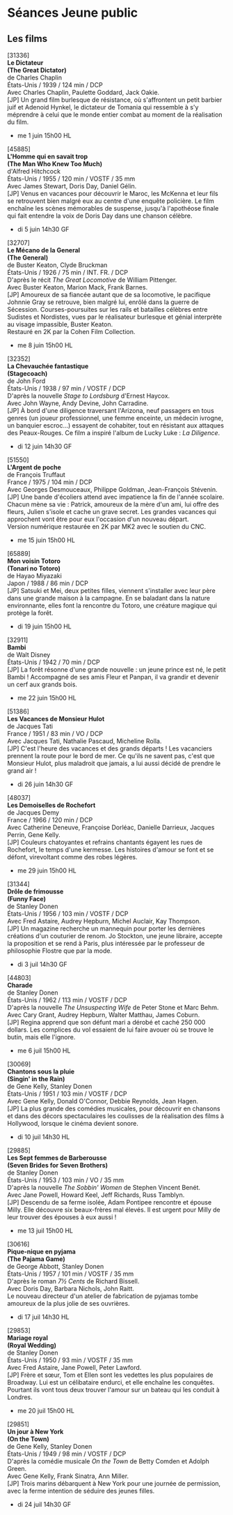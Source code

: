 # Séances Jeune public

## Les films

[31336]  
**Le Dictateur**  
**(The Great Dictator)**  
de Charles Chaplin  
États-Unis / 1939 / 124 min / DCP  
Avec Charles Chaplin, Paulette Goddard, Jack Oakie.  
[JP] Un grand film burlesque de résistance, où s'affrontent un petit barbier juif et Adenoid Hynkel, le dictateur de Tomania qui ressemble à s'y méprendre à celui que le monde entier combat au moment de la réalisation du film.

- me 1 juin 15h00 HL

[45885]  
**L'Homme qui en savait trop**  
**(The Man Who Knew Too Much)**  
d'Alfred Hitchcock  
États-Unis / 1955 / 120 min / VOSTF / 35 mm  
Avec James Stewart, Doris Day, Daniel Gélin.  
[JP] Venus en vacances pour découvrir le Maroc, les McKenna et leur fils se retrouvent bien malgré eux au centre d'une enquête policière. Le film enchaîne les scènes mémorables de suspense, jusqu'à l'apothéose finale qui fait entendre la voix de Doris Day dans une chanson célèbre.

- di 5 juin 14h30 GF

[32707]  
**Le Mécano de la General**  
**(The General)**  
de Buster Keaton, Clyde Bruckman  
États-Unis / 1926 / 75 min / INT. FR. / DCP  
D'après le récit _The Great Locomotive_ de William Pittenger.  
Avec Buster Keaton, Marion Mack, Frank Barnes.  
[JP] Amoureux de sa fiancée autant que de sa locomotive, le pacifique Johnnie Gray se retrouve, bien malgré lui, enrôlé dans la guerre de Sécession. Courses-poursuites sur les rails et batailles célèbres entre Sudistes et Nordistes, vues par le réalisateur burlesque et génial interprète au visage impassible, Buster Keaton.  
Restauré en 2K par la Cohen Film Collection.

- me 8 juin 15h00 HL

[32352]  
**La Chevauchée fantastique**  
**(Stagecoach)**  
de John Ford  
États-Unis / 1938 / 97 min / VOSTF / DCP  
D'après la nouvelle _Stage to Lordsburg_ d'Ernest Haycox.   
Avec John Wayne, Andy Devine, John Carradine.  
[JP] À bord d'une diligence traversant l'Arizona, neuf passagers en tous genres (un joueur professionnel, une femme enceinte, un médecin ivrogne, un banquier escroc...) essayent de cohabiter, tout en résistant aux attaques des Peaux-Rouges. Ce film a inspiré l'album de Lucky Luke : _La Diligence_.

- di 12 juin 14h30 GF

[51550]  
**L'Argent de poche**  
de François Truffaut  
France / 1975 / 104 min / DCP  
Avec Georges Desmouceaux, Philippe Goldman, Jean-François Stévenin.  
[JP] Une bande d'écoliers attend avec impatience la fin de l'année scolaire. Chacun mène sa vie : Patrick, amoureux de la mère d'un ami, lui offre des fleurs, Julien s'isole et cache un grave secret. Les grandes vacances qui approchent vont être pour eux l'occasion d'un nouveau départ.  
Version numérique restaurée en 2K par MK2 avec le soutien du CNC.

- me 15 juin 15h00 HL

[65889]  
**Mon voisin Totoro**  
**(Tonari no Totoro)**  
de Hayao Miyazaki  
Japon / 1988 / 86 min / DCP  
[JP] Satsuki et Mei, deux petites filles, viennent s'installer avec leur père dans une grande maison à la campagne. En se baladant dans la nature environnante, elles font la rencontre du Totoro, une créature magique qui protège la forêt.

- di 19 juin 15h00 HL

[32911]  
**Bambi**  
de Walt Disney  
États-Unis / 1942 / 70 min / DCP  
[JP] La forêt résonne d'une grande nouvelle : un jeune prince est né, le petit Bambi ! Accompagné de ses amis Fleur et Panpan, il va grandir et devenir un cerf aux grands bois.

- me 22 juin 15h00 HL

[51386]  
**Les Vacances de Monsieur Hulot**  
de Jacques Tati  
France / 1951 / 83 min / VO / DCP  
Avec Jacques Tati, Nathalie Pascaud, Micheline Rolla.  
[JP] C'est l'heure des vacances et des grands départs ! Les vacanciers prennent la route pour le bord de mer. Ce qu'ils ne savent pas, c'est que Monsieur Hulot, plus maladroit que jamais, a lui aussi décidé de prendre le grand air !

- di 26 juin 14h30 GF

[48037]  
**Les Demoiselles de Rochefort**  
de Jacques Demy  
France / 1966 / 120 min / DCP  
Avec Catherine Deneuve, Françoise Dorléac, Danielle Darrieux, Jacques Perrin, Gene Kelly.  
[JP] Couleurs chatoyantes et refrains chantants égayent les rues de Rochefort, le temps d'une kermesse. Les histoires d'amour se font et se défont, virevoltant comme des robes légères.

- me 29 juin 15h00 HL

[31344]  
**Drôle de frimousse**  
**(Funny Face)**  
de Stanley Donen  
États-Unis / 1956 / 103 min / VOSTF / DCP  
Avec Fred Astaire, Audrey Hepburn, Michel Auclair, Kay Thompson.  
[JP] Un magazine recherche un mannequin pour porter les dernières créations d'un couturier de renom. Jo Stockton, une jeune libraire, accepte la proposition et se rend à Paris, plus intéressée par le professeur de philosophie Flostre que par la mode.

- di 3 juil 14h30 GF

[44803]  
**Charade**  
de Stanley Donen  
États-Unis / 1962 / 113 min / VOSTF / DCP  
D'après la nouvelle _The Unsuspecting Wife_ de Peter Stone et Marc Behm.  
Avec Cary Grant, Audrey Hepburn, Walter Matthau, James Coburn.  
[JP] Regina apprend que son défunt mari a dérobé et caché 250 000 dollars. Les complices du vol essaient de lui faire avouer où se trouve le butin, mais elle l'ignore.

- me 6 juil 15h00 HL

[30069]  
**Chantons sous la pluie**  
**(Singin' in the Rain)**  
de Gene Kelly, Stanley Donen  
États-Unis / 1951 / 103 min / VOSTF / DCP  
Avec Gene Kelly, Donald O'Connor, Debbie Reynolds, Jean Hagen.  
[JP] La plus grande des comédies musicales, pour découvrir en chansons et dans des décors spectaculaires les coulisses de la réalisation des films à Hollywood, lorsque le cinéma devient sonore.

- di 10 juil 14h30 HL

[29885]  
**Les Sept femmes de Barberousse**  
**(Seven Brides for Seven Brothers)**  
de Stanley Donen  
États-Unis / 1953 / 103 min / VO / 35 mm  
D'après la nouvelle _The Sobbin' Women_ de Stephen Vincent Benét.  
Avec Jane Powell, Howard Keel, Jeff Richards, Russ Tamblyn.  
[JP] Descendu de sa ferme isolée, Adam Pontipee rencontre et épouse Milly. Elle découvre six beaux-frères mal élevés. Il est urgent pour Milly de leur trouver des épouses à eux aussi !

- me 13 juil 15h00 HL

[30616]  
**Pique-nique en pyjama**  
**(The Pajama Game)**  
de George Abbott, Stanley Donen  
États-Unis / 1957 / 101 min / VOSTF / 35 mm  
D'après le roman _7½ Cents_ de Richard Bissell.  
Avec Doris Day, Barbara Nichols, John Raitt.  
Le nouveau directeur d'un atelier de fabrication de pyjamas tombe amoureux de la plus jolie de ses ouvrières.

- di 17 juil 14h30 HL

[29853]  
**Mariage royal**  
**(Royal Wedding)**  
de Stanley Donen  
États-Unis / 1950 / 93 min / VOSTF / 35 mm  
Avec Fred Astaire, Jane Powell, Peter Lawford.  
[JP] Frère et sœur, Tom et Ellen sont les vedettes les plus populaires de Broadway. Lui est un célibataire endurci, et elle enchaîne les conquêtes. Pourtant ils vont tous deux trouver l'amour sur un bateau qui les conduit à Londres.

- me 20 juil 15h00 HL

[29851]  
**Un jour à New York**  
**(On the Town)**  
de Gene Kelly, Stanley Donen  
États-Unis / 1949 / 98 min / VOSTF / DCP  
D'après la comédie musicale _On the Town_ de Betty Comden et Adolph Green.  
Avec Gene Kelly, Frank Sinatra, Ann Miller.  
[JP] Trois marins débarquent à New York pour une journée de permission, avec la ferme intention de séduire des jeunes filles.

- di 24 juil 14h30 GF

